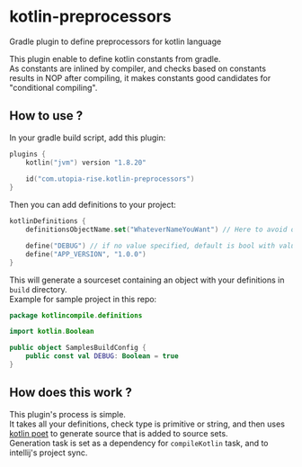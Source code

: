 # kotlin-preprocessors
Gradle plugin to define preprocessors for kotlin language

This plugin enable to define kotlin constants from gradle.  
As constants are inlined by compiler, and checks based on constants results in NOP after compiling,
it makes constants good candidates for "conditional compiling".  

## How to use ?

In your gradle build script, add this plugin:  
```kotlin
plugins {
    kotlin("jvm") version "1.8.20"
    
    id("com.utopia-rise.kotlin-preprocessors")
}
```

Then you can add definitions to your project:
```kotlin
kotlinDefinitions {
    definitionsObjectName.set("WhateverNameYouWant") // Here to avoid overlap if a dependency uses this plugin. BuildConfig by default

    define("DEBUG") // if no value specified, default is bool with value set to true.
    define("APP_VERSION", "1.0.0")
}
```

This will generate a sourceset containing an object with your definitions in `build` directory.  
Example for sample project in this repo:  
```kotlin
package kotlincompile.definitions

import kotlin.Boolean

public object SamplesBuildConfig {
    public const val DEBUG: Boolean = true
}
```

## How does this work ?

This plugin's process is simple.  
It takes all your definitions, check type is primitive or string, and then uses
[kotlin poet](https://github.com/square/kotlinpoet) to generate source that is added to source sets.  
Generation task is set as a dependency for `compileKotlin` task, and to intellij's project sync.
